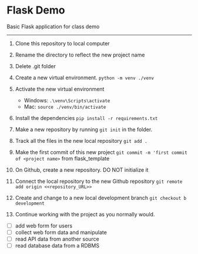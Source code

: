 # Flask Demo
Basic Flask application for class demo

---
1. Clone this repository to local computer

2. Rename the directory to reflect the new project name

3. Delete .git folder

4. Create a new virtual environment. ```python -m venv ./venv```

5. Activate the new virtual environment
   - Windows:  ```.\venv\Scripts\activate```
   - Mac:  ```source ./venv/bin/activate```

6. Install the dependencies ```pip install -r requirements.txt```

7. Make a new repository by running ```git init``` in the folder.

8. Track all the files in the new local repository ```git add .```

9. Make the first commit of this new project ```git commit -m 'first commit of <project name>``` from flask_template

10. On Github, create a new repository. DO NOT initialize it

11. Connect the local repository to the new Github repository ```git remote add origin <<repository_URL>>```

12. Create and change to a new local development branch ```git checkout b development```

13. Continue working with the project as you normally would.

- [ ] add web form for users
- [ ] collect web form data and manipulate
- [ ] read API data from another source
- [ ] read database data from a RDBMS
